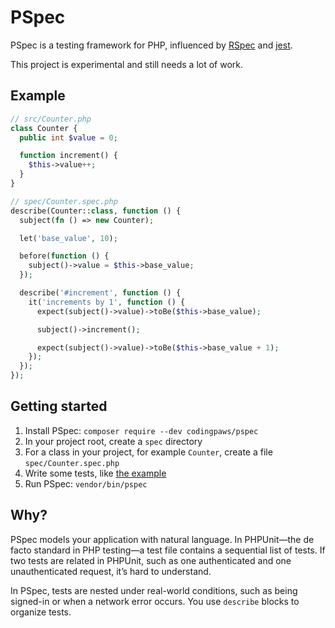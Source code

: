 # PSpec

PSpec is a testing framework for PHP, influenced by [RSpec][rspec] and
[jest][jest].

This project is experimental and still needs a lot of work.

[rspec]: https://rspec.info/
[jest]: https://jestjs.io/

## Example

```php
// src/Counter.php
class Counter {
  public int $value = 0;

  function increment() {
    $this->value++;
  }
}

// spec/Counter.spec.php
describe(Counter::class, function () {
  subject(fn () => new Counter);

  let('base_value', 10);

  before(function () {
    subject()->value = $this->base_value;
  });

  describe('#increment', function () {
    it('increments by 1', function () {
      expect(subject()->value)->toBe($this->base_value);

      subject()->increment();

      expect(subject()->value)->toBe($this->base_value + 1);
    });
  });
});
```

## Getting started

1. Install PSpec: `composer require --dev codingpaws/pspec`
1. In your project root, create a `spec` directory
1. For a class in your project, for example `Counter`, create a file `spec/Counter.spec.php`
1. Write some tests, like [the example](#example)
1. Run PSpec: `vendor/bin/pspec`

## Why?

PSpec models your application with natural language. In PHPUnit—the de
facto standard in PHP testing—a test file contains a sequential list of
tests. If two tests are related in PHPUnit, such as one authenticated and
one unauthenticated request, it’s hard to understand.

In PSpec, tests are nested under real-world conditions, such as being
signed-in or when a network error occurs. You use `describe` blocks to
organize tests.
